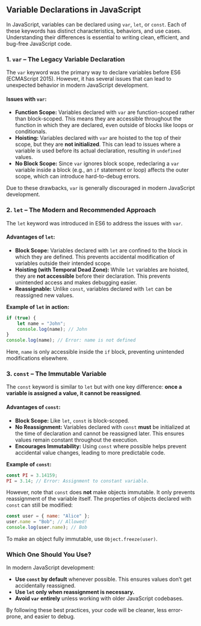 

## Variable Declarations in JavaScript  

In JavaScript, variables can be declared using `var`, `let`, or `const`. Each of these keywords has distinct characteristics, behaviors, and use cases. Understanding their differences is essential to writing clean, efficient, and bug-free JavaScript code.  

### 1. `var` – The Legacy Variable Declaration  

The `var` keyword was the primary way to declare variables before ES6 (ECMAScript 2015). However, it has several issues that can lead to unexpected behavior in modern JavaScript development.  

#### Issues with `var`:  
- **Function Scope:** Variables declared with `var` are function-scoped rather than block-scoped. This means they are accessible throughout the function in which they are declared, even outside of blocks like loops or conditionals.  
- **Hoisting:** Variables declared with `var` are hoisted to the top of their scope, but they are **not initialized**. This can lead to issues where a variable is used before its actual declaration, resulting in `undefined` values.  
- **No Block Scope:** Since `var` ignores block scope, redeclaring a `var` variable inside a block (e.g., an `if` statement or loop) affects the outer scope, which can introduce hard-to-debug errors.  

Due to these drawbacks, `var` is generally discouraged in modern JavaScript development.  

### 2. `let` – The Modern and Recommended Approach  

The `let` keyword was introduced in ES6 to address the issues with `var`.  

#### Advantages of `let`:  
- **Block Scope:** Variables declared with `let` are confined to the block in which they are defined. This prevents accidental modification of variables outside their intended scope.  
- **Hoisting (with Temporal Dead Zone):** While `let` variables are hoisted, they are **not accessible** before their declaration. This prevents unintended access and makes debugging easier.  
- **Reassignable:** Unlike `const`, variables declared with `let` can be reassigned new values.  

**Example of `let` in action:**  
```javascript
if (true) {
    let name = "John";
    console.log(name); // John
}
console.log(name); // Error: name is not defined
```
Here, `name` is only accessible inside the `if` block, preventing unintended modifications elsewhere.  

### 3. `const` – The Immutable Variable  

The `const` keyword is similar to `let` but with one key difference: **once a variable is assigned a value, it cannot be reassigned**.  

#### Advantages of `const`:  
- **Block Scope:** Like `let`, `const` is block-scoped.  
- **No Reassignment:** Variables declared with `const` **must** be initialized at the time of declaration and cannot be reassigned later. This ensures values remain constant throughout the execution.  
- **Encourages Immutability:** Using `const` where possible helps prevent accidental value changes, leading to more predictable code.  

**Example of `const`:**  
```javascript
const PI = 3.14159;
PI = 3.14; // Error: Assignment to constant variable.
```
However, note that `const` does **not** make objects immutable. It only prevents reassignment of the variable itself. The properties of objects declared with `const` can still be modified:  
```javascript
const user = { name: "Alice" };
user.name = "Bob"; // Allowed!
console.log(user.name); // Bob
```
To make an object fully immutable, use `Object.freeze(user)`.  

### Which One Should You Use?  

In modern JavaScript development:  
- **Use `const` by default** whenever possible. This ensures values don’t get accidentally reassigned.  
- **Use `let` only when reassignment is necessary.**  
- **Avoid `var` entirely** unless working with older JavaScript codebases.  

By following these best practices, your code will be cleaner, less error-prone, and easier to debug.
